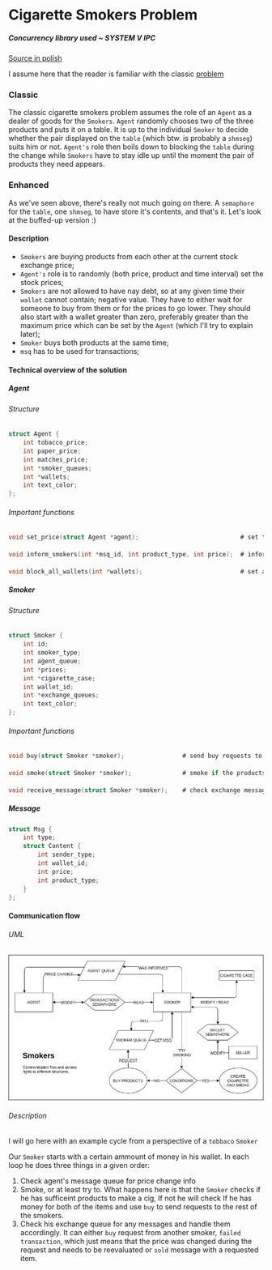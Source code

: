# Cigarette Smokers Problem
##### Concurrency library used ~ SYSTEM V IPC

[Source in polish](http://www.cs.put.poznan.pl/dwawrzyniak/PW/projekty.html#pieciu-kucharzy)

I assume here that the reader is familiar with the classic [problem](https://en.wikipedia.org/wiki/Cigarette_smokers_problem)
### Classic
The classic cigarette smokers problem assumes the role of an `Agent` as a dealer of goods for the `Smokers`.
`Agent` randomly chooses two of the three products and puts it on a table. It is up to the individual `Smoker`
to decide whether the pair displayed on the `table` (which btw. is probably a `shmseg`) suits him or not.
`Agent's` role then boils down to blocking the `table` during the change while `Smokers` have to stay idle
up until the moment the pair of products they need appears.
### Enhanced
As we've seen above, there's really not much going on there. A `semaphore` for the `table`, one `shmseg`,
to have store it's contents, and that's it. Let's look at the buffed-up version :)

#### Description
 - `Smokers` are buying products from each other at the current stock exchange price;
 - `Agent's` role is to randomly (both price, product and time interval) set the stock prices;
 - `Smokers` are not allowed to have nay debt, so at any given time their `wallet` cannot contain;
 negative value. They have to either wait for someone to buy from them or for the prices to go lower.
 They should also start with a wallet greater than zero, preferably greater than the maximum price
 which can be set by the `Agent` (which I'll try to explain later);
 - `Smoker` buys both products at the same time;
 - `msq` has to be used for transactions;

#### Technical overview of the solution

##### Agent
###### Structure
```c
struct Agent {
    int tobacco_price;
    int paper_price;
    int matches_price;
    int *smoker_queues;
    int *wallets;
    int text_color;
};
```
###### Important functions
```c
void set_price(struct Agent *agent);                            # set the randomized price for randomized product

void inform_smokers(int *msq_id, int product_type, int price);  # inform every smoker and make sure they've been informed

void block_all_wallets(int *wallets);                           # set a semaphore untill every smoker has been informed about the price change
```
##### Smoker
###### Structure
```c
struct Smoker {
    int id;
    int smoker_type;
    int agent_queue;
    int *prices;
    int *cigarette_case;
    int wallet_id;
    int *exchange_queues;
    int text_color;
};
```
###### Important functions
```c
void buy(struct Smoker *smoker);                # send buy requests to the respective smokers
    
void smoke(struct Smoker *smoker);              # smoke if the products needed to make a cig are in the cig case

void receive_message(struct Smoker *smoker);    # check exchange message queue for any messages - no priority, just pop
```
##### Message
```c
struct Msg {
    int type;
    struct Content {
        int sender_type;
        int wallet_id;
        int price;
        int product_type;
    }
};
```
#### Communication flow
###### UML
![alt text](UML.png)
###### Description
I will go here with an example cycle from a perspective of a `tobbaco` `Smoker`

Our `Smoker` starts with a certain ammount of money in his wallet. In each loop he does three things in a 
given order:
1. Check agent's message queue for price change info
2. Smoke, or at least try to. What happens here is that the `Smoker` checks if he has sufficeint products
to make a cig, If not he will check If he has money for both of the items and use `buy` to send requests to
the rest of the smokers.
3. Check his exchange queue for any messages and handle them accordingly. It can either `buy` request from
another smoker, `failed transaction`, which just means that the price was changed during the request and needs 
to be reevaluated or `sold` message with a requested item.

